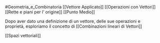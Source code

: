 #Geometria_e_Combinatoria 
[[Vettore Applicato]]
[[Operazioni con Vettori]]
[[Rette e piani per l’ origine]]
[[Punto Medio]]

Dopo aver  dato una definizione di un vettore, delle sue operazioni e proprietà, esploriamo il concetto di [[Combinazioni lineari di Vettori]]

[[Spazi vettoriali]]